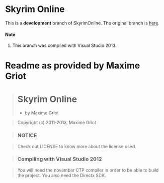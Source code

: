Skyrim Online
===================================

This is a **development** branch of SkyrimOnline. The original branch is [here](https://github.com/WopsS/SkyrimOnline/tree/master).

#### Note
1. This branch was compiled with Visual Studio 2013.

Readme as provided by Maxime Griot
=================================
> # Skyrim Online
> * by Maxime Griot

> 	Copyright (c) 2011-2013, Maxime Griot

> ### NOTICE

> Check out LICENSE to know more about the license used.

> ### Compiling with Visual Studio 2012

> You will need the november CTP compiler in order to be able to build the project.
> You also need the Directx SDK.
